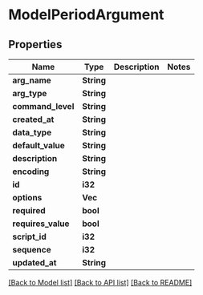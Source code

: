# ModelPeriodArgument

## Properties

Name | Type | Description | Notes
------------ | ------------- | ------------- | -------------
**arg_name** | **String** |  |
**arg_type** | **String** |  |
**command_level** | **String** |  |
**created_at** | **String** |  |
**data_type** | **String** |  |
**default_value** | **String** |  |
**description** | **String** |  |
**encoding** | **String** |  |
**id** | **i32** |  |
**options** | **Vec<String>** |  |
**required** | **bool** |  |
**requires_value** | **bool** |  |
**script_id** | **i32** |  |
**sequence** | **i32** |  |
**updated_at** | **String** |  |

[[Back to Model list]](../README.md#documentation-for-models) [[Back to API list]](../README.md#documentation-for-api-endpoints) [[Back to README]](../README.md)
